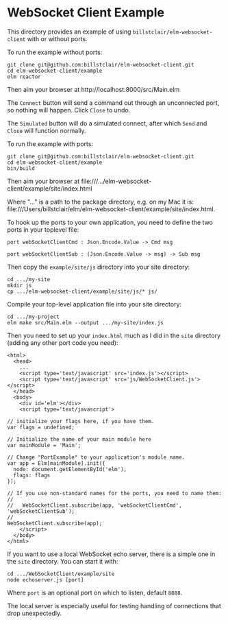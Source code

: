 # WebSocket Client Example

This directory provides an example of using `billstclair/elm-websocket-client` with or without ports.

To run the example without ports:

    git clone git@github.com:billstclair/elm-websocket-client.git
    cd elm-websocket-client/example
    elm reactor

Then aim your browser at http://localhost:8000/src/Main.elm

The `Connect` button will send a command out through an unconnected port, so nothing will happen. Click `Close` to undo.

The `Simulated` button will do a simulated connect, after which `Send` and `Close` will function normally.

To run the example with ports:

    git clone git@github.com:billstclair/elm-websocket-client.git
    cd elm-websocket-client/example
    bin/build

Then aim your browser at file:///.../elm-websocket-client/example/site/index.html

Where "..." is a path to the package directory, e.g. on my Mac it is: file:///Users/billstclair/elm/elm-websocket-client/example/site/index.html.

To hook up the ports to your own application, you need to define the two ports in your toplevel file:

    port webSocketClientCmd : Json.Encode.Value -> Cmd msg

    port webSocketClientSub : (Json.Encode.Value -> msg) -> Sub msg

Then copy the `example/site/js` directory into your site directory:

    cd .../my-site
    mkdir js
    cp .../elm-websocket-client/example/site/js/* js/
    
Compile your top-level application file into your site directory:

    cd .../my-project
    elm make src/Main.elm --output .../my-site/index.js

Then you need to set up your `index.html` much as I did in the `site` directory (adding any other port code you need):

    <html>
      <head>
        ...
        <script type='text/javascript' src='index.js'></script>
        <script type='text/javascript' src='js/WebSocketClient.js'></script>
      </head>
      <body>
        <div id='elm'></div>
        <script type='text/javascript'>

    // initialize your flags here, if you have them.
    var flags = undefined;
    
    // Initialize the name of your main module here
    var mainModule = 'Main';

    // Change "PortExample" to your application's module name.
    var app = Elm[mainModule].init({
      node: document.getElementById('elm'),
      flags: flags
    });

    // If you use non-standard names for the ports, you need to name them:
    //
    //   WebSocketClient.subscribe(app, 'webSocketClientCmd', 'webSocketClientSub');
    //
    WebSocketClient.subscribe(app);
        </script>
      </body>
    </html>

If you want to use a local WebSocket echo server, there is a simple one in the `site` directory. You can start it with:

    cd .../WebSocketClient/example/site
    node echoserver.js [port]
    
Where `port` is an optional port on which to listen, default `8888`.

The local server is especially useful for testing handling of connections that drop unexpectedly.

